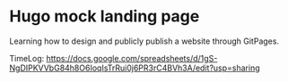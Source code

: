 # Hugo mock landing page

Learning how to design and publicly publish a website through GitPages.

TimeLog: https://docs.google.com/spreadsheets/d/1gS-NgDIPKVVbG84h8O6IoqIsTrRui0j6PR3rC4BVh3A/edit?usp=sharing
